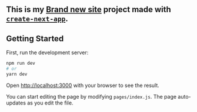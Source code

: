 This is my [Brand new site](http://wjunior.dev.br/) project made with [`create-next-app`](https://github.com/vercel/next.js/tree/canary/packages/create-next-app).
---
## Getting Started

First, run the development server:

```bash
npm run dev
# or
yarn dev
```

Open [http://localhost:3000](http://localhost:3000) with your browser to see the result.

You can start editing the page by modifying `pages/index.js`. The page auto-updates as you edit the file.
